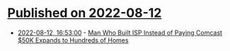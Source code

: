 # [Published on 2022-08-12](index.md)

* [2022-08-12, 16:53:00](https://soylentnews.org/article.pl?sid=22/08/11/1513239&from=rss) - [Man Who Built ISP Instead of Paying Comcast $50K Expands to Hundreds of Homes](https://soylentnews.org/article.pl?sid=22/08/11/1513239&from=rss)
